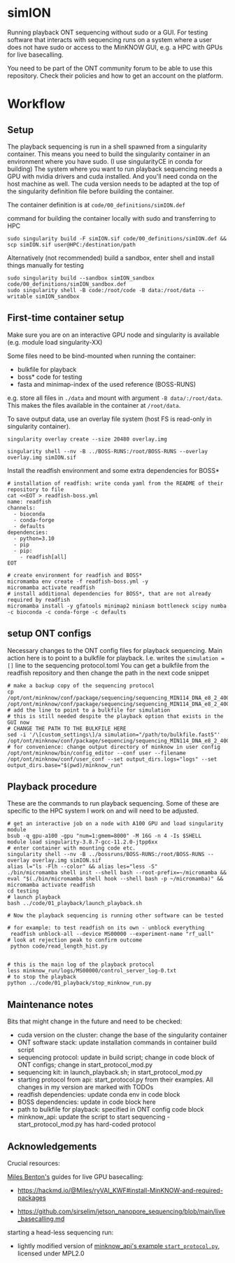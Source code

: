 # simION

Running playback ONT sequencing without sudo or a GUI. 
For testing software that interacts with sequencing runs on a system where a user does not have sudo or access to the MinKNOW GUI,
e.g. a HPC with GPUs for live basecalling.

You need to be part of the ONT community forum to be able to use this repository. Check their policies and how to get an account on the platform.


# Workflow

## Setup

The playback sequencing is run in a shell spawned from a singularity container.
This means you need to build the singularity container in an environment where you have sudo. 
(I use singularityCE in conda for building)
The system where you want to run playback sequencing needs a GPU with nvidia drivers and cuda installed. And you'll need conda on the host machine as well.
The cuda version needs to be adapted at the top of the singularity definition file before building the container.

The container definition is at `code/00_definitions/simION.def`

command for building the container locally with sudo and transferring to HPC

```shell
sudo singularity build -F simION.sif code/00_definitions/simION.def && scp simION.sif user@HPC:/destination/path
```

Alternatively (not recommended) build a sandbox, enter shell and install things manually for testing

```shell
sudo singularity build --sandbox simION_sandbox code/00_definitions/simION_sandbox.def
sudo singularity shell -B code:/root/code -B data:/root/data --writable simION_sandbox
```



## First-time container setup


Make sure you are on an interactive GPU node and singularity is available (e.g. module load singularity-XX) 

Some files need to be bind-mounted when running the container:

- bulkfile for playback
- boss* code for testing
- fasta and minimap-index of the used reference (BOSS-RUNS)

e.g. store all files in `./data` and mount with argument `-B data/:/root/data`. 
This makes the files available in the container at `/root/data`.

To save output data, use an overlay file system (host FS is read-only in singularity container). 

`singularity overlay create --size 20480 overlay.img`


```shell
singularity shell --nv -B ../BOSS-RUNS:/root/BOSS-RUNS --overlay overlay.img simION.sif
```

Install the readfish environment and some extra dependencies for BOSS*


```shell
# installation of readfish: write conda yaml from the README of their repository to file
cat <<EOT > readfish-boss.yml
name: readfish
channels:
  - bioconda
  - conda-forge
  - defaults
dependencies:
  - python=3.10
  - pip
  - pip:
    - readfish[all]
EOT
```

```shell
# create environment for readfish and BOSS*
micromamba env create -f readfish-boss.yml -y
micromamba activate readfish
# install additional dependencies for BOSS*, that are not already required by readfish
micromamba install -y gfatools minimap2 miniasm bottleneck scipy numba -c bioconda -c conda-forge -c defaults
```


## setup ONT configs

Necessary changes to the ONT config files for playback sequencing. Main action here is to point to a bulkfile for playback. 
I.e. writes the `simulation = []` line to the sequencing protocol.toml
You can get a bulkfile from the readfish repository and then change the path in the next code snippet

```shell
# make a backup copy of the sequencing protocol
cp /opt/ont/minknow/conf/package/sequencing/sequencing_MIN114_DNA_e8_2_400K.toml /opt/ont/minknow/conf/package/sequencing/sequencing_MIN114_DNA_e8_2_400K.toml.bkp
# add the line to point to a bulkfile for simulation 
# this is still needed despite the playback option that exists in the GUI now
# CHANGE THE PATH TO THE BULKFILE HERE
sed -i '/\[custom_settings\]/a simulation="/path/to/bulkfile.fast5"' /opt/ont/minknow/conf/package/sequencing/sequencing_MIN114_DNA_e8_2_400K.toml
# for convenience: change output directory of minknow in user config
/opt/ont/minknow/bin/config_editor --conf user --filename /opt/ont/minknow/conf/user_conf --set output_dirs.logs="logs" --set output_dirs.base="$(pwd)/minknow_run"
```



## Playback procedure

 These are the commands to run playback sequencing. Some of these are specific to the HPC system I work on and will need to be adjusted.  

```shell
# get an interactive job on a node with A100 GPU and load singularity module
bsub -q gpu-a100 -gpu "num=1:gmem=8000" -M 16G -n 4 -Is $SHELL
module load singularity-3.8.7-gcc-11.2.0-jtpp6xx
# enter container with mounting code etc.
singularity shell --nv -B ../bossruns/BOSS-RUNS:/root/BOSS-RUNS --overlay overlay.img simION.sif
alias l="ls -Flh --color" && alias les="less -S"
./bin/micromamba shell init --shell bash --root-prefix=~/micromamba && eval "$(./bin/micromamba shell hook --shell bash -p ~/micromamba)" && micromamba activate readfish
cd testing
# launch playback
bash ../code/01_playback/launch_playback.sh   

# Now the playback sequencing is running other software can be tested

# for example: to test readfish on its own - unblock everything 
 readfish unblock-all --device MS00000 --experiment-name "rf_uall"
# look at rejection peak to confirm outcome
 python code/read_length_hist.py


# this is the main log of the playback protocol
less minknow_run/logs/MS00000/control_server_log-0.txt
# to stop the playback 
python ../code/01_playback/stop_minknow_run.py
```





## Maintenance notes

Bits that might change in the future and need to be checked:
- cuda version on the cluster: change the base of the singularity container
- ONT software stack: update installation commands in container build script
- sequencing protocol: update in build script; change in code block of ONT configs; change in start_protocol_mod.py
- sequencing kit: in launch_playback.sh; in start_protocol_mod.py
- starting protocol from api: start_protocol.py from their examples. All changes in my version are marked with TODOs
- readfish dependencies: update conda env in code block 
- BOSS dependencies: update in code block here
- path to bulkfile for playback: specified in ONT config code block
- minknow_api: update the script to start sequencing - start_protocol_mod.py has hard-coded protocol


## Acknowledgements

Crucial resources: 

[Miles Benton's](https://github.com/sirselim) guides for live GPU basecalling:

* https://hackmd.io/@Miles/ryVAI_KWF#install-MinKNOW-and-required-packages

* https://github.com/sirselim/jetson_nanopore_sequencing/blob/main/live_basecalling.md

starting a head-less sequencing run:

- lightly modified version of [minknow_api's example `start_protocol.py`](https://github.com/nanoporetech/minknow_api/blob/9302ac463827fc492e6d5fa80c29f56707ca7984/python/minknow_api/examples/start_protocol.py), licensed under MPL2.0


